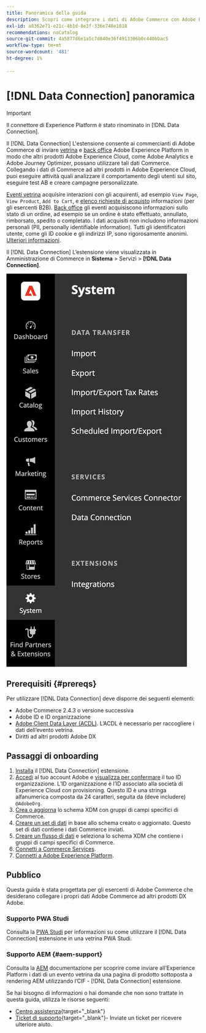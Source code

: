 ```yaml
---
title: Panoramica della guida
description: Scopri come integrare i dati di Adobe Commerce con Adobe Experience Platform utilizzando [!DNL Data Connection] estensione.
exl-id: a8362e71-e21c-4b1d-8e3f-336e748e1018
recommendations: noCatalog
source-git-commit: 4a5877d6e1a5c7d840e36f4913306b0c440bbac5
workflow-type: tm+mt
source-wordcount: '481'
ht-degree: 1%

---
```


# [!DNL Data Connection] panoramica

>[!IMPORTANT]
>
>Il connettore di Experience Platform è stato rinominato in [!DNL Data Connection].

Il [!DNL Data Connection] L&#39;estensione consente ai commercianti di Adobe Commerce di inviare [vetrina](events.md#storefront-events) e [back office](events.md#back-office-events) Adobe Experience Platform in modo che altri prodotti Adobe Experience Cloud, come Adobe Analytics e Adobe Journey Optimizer, possano utilizzare tali dati Commerce. Collegando i dati di Commerce ad altri prodotti in Adobe Experience Cloud, puoi eseguire attività quali analizzare il comportamento degli utenti sul sito, eseguire test AB e creare campagne personalizzate.

[Eventi vetrina](events.md#storefront-events) acquisire interazioni con gli acquirenti, ad esempio `View Page`, `View Product`, `Add to Cart`, e [elenco richieste di acquisto](events.md#b2b-events) informazioni (per gli esercenti B2B). [Back office](events.md#back-office-events) gli eventi acquisiscono informazioni sullo stato di un ordine, ad esempio se un ordine è stato effettuato, annullato, rimborsato, spedito o completato. I dati acquisiti non includono informazioni personali (PII, personally identifiable information). Tutti gli identificatori utente, come gli ID cookie e gli indirizzi IP, sono rigorosamente anonimi. [Ulteriori informazioni](https://www.adobe.com/privacy/experience-cloud.html).

Il [!DNL Data Connection] L’estensione viene visualizzata in Amministrazione di Commerce in **Sistema** > Servizi > **[!DNL Data Connection]**.

![[!DNL Data Connection] visualizzazione amministrazione dell’estensione](assets/epc-adminui.png)

## Prerequisiti {#prereqs}

Per utilizzare [!DNL Data Connection] deve disporre dei seguenti elementi:

- Adobe Commerce 2.4.3 o versione successiva
- Adobe ID e ID organizzazione
- [Adobe Client Data Layer (ACDL)](https://experienceleague.adobe.com/docs/experience-platform/tags/extensions/client/client-data-layer/overview.html). L’ACDL è necessario per raccogliere i dati dell’evento vetrina.
- Diritti ad altri prodotti Adobe DX

## Passaggi di onboarding

1. [Installa](install.md) il [!DNL Data Connection] estensione.
1. [Accedi](https://helpx.adobe.com/manage-account/using/access-adobe-id-account.html) al tuo account Adobe e [visualizza per confermare](https://experienceleague.adobe.com/docs/core-services/interface/administration/organizations.html#concept_EA8AEE5B02CF46ACBDAD6A8508646255) il tuo ID organizzazione. L’ID organizzazione è l’ID associato alla società di Experience Cloud con provisioning. Questo ID è una stringa alfanumerica composta da 24 caratteri, seguita da (deve includere) `@AdobeOrg`.
1. [Crea o aggiorna](update-xdm.md) lo schema XDM con gruppi di campi specifici di Commerce.
1. [Creare un set di dati](https://experienceleague.adobe.com/docs/platform-learn/implement-mobile-sdk/experience-cloud/platform.html#create-a-dataset) in base allo schema creato o aggiornato. Questo set di dati contiene i dati Commerce inviati.
1. [Creare un flusso di dati](https://experienceleague.adobe.com/docs/experience-platform/datastreams/overview.html) e seleziona lo schema XDM che contiene i gruppi di campi specifici di Commerce.
1. [Connetti a Commerce Services](../landing/saas.md).
1. [Connetti a Adobe Experience Platform](connect-data.md).

## Pubblico

Questa guida è stata progettata per gli esercenti di Adobe Commerce che desiderano collegare i propri dati Adobe Commerce ad altri prodotti DX Adobe.

### Supporto PWA Studi

Consulta la [PWA Studi](https://developer.adobe.com/commerce/pwa-studio/integrations/adobe-commerce/aep/) per informazioni su come utilizzare il [!DNL Data Connection] estensione in una vetrina PWA Studi.

### Supporto AEM {#aem-support}

Consulta la [AEM](https://experienceleague.adobe.com/docs/experience-manager-cloud-service/content/content-and-commerce/integrations/aep.html) documentazione per scoprire come inviare all’Experience Platform i dati di un evento vetrina da una pagina di prodotto sottoposta a rendering AEM utilizzando l’CIF - [!DNL Data Connection] estensione.

Se hai bisogno di informazioni o hai domande che non sono trattate in questa guida, utilizza le risorse seguenti:

- [Centro assistenza](https://experienceleague.adobe.com/docs/commerce-knowledge-base/kb/overview.html){target="_blank"}
- [Ticket di supporto](https://experienceleague.adobe.com/docs/commerce-knowledge-base/kb/help-center-guide/magento-help-center-user-guide.html#submit-ticket){target="_blank"}- Inviate un ticket per ricevere ulteriore aiuto.
